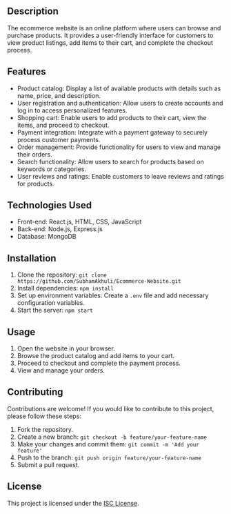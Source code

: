 ## Description

The ecommerce website is an online platform where users can browse and purchase products. It provides a user-friendly interface for customers to view product listings, add items to their cart, and complete the checkout process.

## Features

- Product catalog: Display a list of available products with details such as name, price, and description.
- User registration and authentication: Allow users to create accounts and log in to access personalized features.
- Shopping cart: Enable users to add products to their cart, view the items, and proceed to checkout.
- Payment integration: Integrate with a payment gateway to securely process customer payments.
- Order management: Provide functionality for users to view and manage their orders.
- Search functionality: Allow users to search for products based on keywords or categories.
- User reviews and ratings: Enable customers to leave reviews and ratings for products.

## Technologies Used

- Front-end: React.js, HTML, CSS, JavaScript
- Back-end: Node.js, Express.js
- Database: MongoDB

## Installation

1. Clone the repository: `git clone https://github.com/SubhamAkhuli/Ecommerce-Website.git`
2. Install dependencies: `npm install`
3. Set up environment variables: Create a `.env` file and add necessary configuration variables.
4. Start the server: `npm start`

## Usage

1. Open the website in your browser.
2. Browse the product catalog and add items to your cart.
3. Proceed to checkout and complete the payment process.
4. View and manage your orders.

## Contributing

Contributions are welcome! If you would like to contribute to this project, please follow these steps:

1. Fork the repository.
2. Create a new branch: `git checkout -b feature/your-feature-name`
3. Make your changes and commit them: `git commit -m 'Add your feature'`
4. Push to the branch: `git push origin feature/your-feature-name`
5. Submit a pull request.

## License

This project is licensed under the [ISC License](LICENSE).
